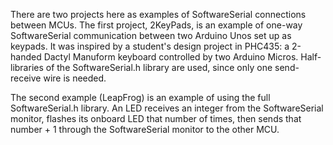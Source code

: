 There are two projects here as examples of SoftwareSerial connections between MCUs. The first project, 2KeyPads, is an example of one-way SoftwareSerial communication between two Arduino Unos set up as keypads. It was inspired by a student's design project in PHC435: a 2-handed Dactyl Manuform keyboard controlled by two Arduino Micros. Half-libraries of the SoftwareSerial.h library are used, since only one send-receive wire is needed.<p>
  The second example (LeapFrog) is an example of using the full SoftwareSerial.h library. An LED receives an integer from the SoftwareSerial monitor, flashes its onboard LED that number of times, then sends that number + 1 through the SoftwareSerial monitor to the other MCU.
